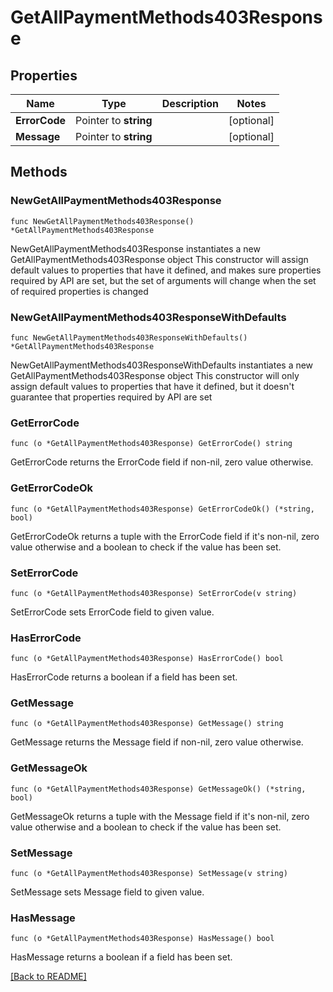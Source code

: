# GetAllPaymentMethods403Response

## Properties

| Name | Type | Description | Notes |
| ------------ | ------------- | ------------- | ------------- |
| **ErrorCode** | Pointer to **string** |  | [optional]  |
| **Message** | Pointer to **string** |  | [optional]  |

## Methods

### NewGetAllPaymentMethods403Response

`func NewGetAllPaymentMethods403Response() *GetAllPaymentMethods403Response`

NewGetAllPaymentMethods403Response instantiates a new GetAllPaymentMethods403Response object
This constructor will assign default values to properties that have it defined,
and makes sure properties required by API are set, but the set of arguments
will change when the set of required properties is changed

### NewGetAllPaymentMethods403ResponseWithDefaults

`func NewGetAllPaymentMethods403ResponseWithDefaults() *GetAllPaymentMethods403Response`

NewGetAllPaymentMethods403ResponseWithDefaults instantiates a new GetAllPaymentMethods403Response object
This constructor will only assign default values to properties that have it defined,
but it doesn't guarantee that properties required by API are set

### GetErrorCode

`func (o *GetAllPaymentMethods403Response) GetErrorCode() string`

GetErrorCode returns the ErrorCode field if non-nil, zero value otherwise.

### GetErrorCodeOk

`func (o *GetAllPaymentMethods403Response) GetErrorCodeOk() (*string, bool)`

GetErrorCodeOk returns a tuple with the ErrorCode field if it's non-nil, zero value otherwise
and a boolean to check if the value has been set.

### SetErrorCode

`func (o *GetAllPaymentMethods403Response) SetErrorCode(v string)`

SetErrorCode sets ErrorCode field to given value.

### HasErrorCode

`func (o *GetAllPaymentMethods403Response) HasErrorCode() bool`

HasErrorCode returns a boolean if a field has been set.

### GetMessage

`func (o *GetAllPaymentMethods403Response) GetMessage() string`

GetMessage returns the Message field if non-nil, zero value otherwise.

### GetMessageOk

`func (o *GetAllPaymentMethods403Response) GetMessageOk() (*string, bool)`

GetMessageOk returns a tuple with the Message field if it's non-nil, zero value otherwise
and a boolean to check if the value has been set.

### SetMessage

`func (o *GetAllPaymentMethods403Response) SetMessage(v string)`

SetMessage sets Message field to given value.

### HasMessage

`func (o *GetAllPaymentMethods403Response) HasMessage() bool`

HasMessage returns a boolean if a field has been set.


[[Back to README]](../../README.md)


